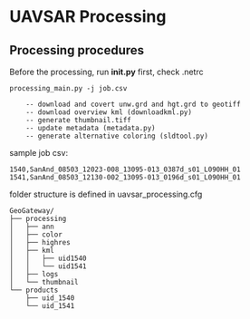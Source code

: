 # UAVSAR Processing

## Processing procedures
Before the processing, run **init.py** first, check .netrc
```
processing_main.py -j job.csv
    
    -- download and covert unw.grd and hgt.grd to geotiff
    -- download overview kml (downloadkml.py)
    -- generate thumbnail.tiff 
    -- update metadata (metadata.py)
    -- generate alternative coloring (sldtool.py) 
```

sample job csv:
```
1540,SanAnd_08503_12023-008_13095-013_0387d_s01_L090HH_01
1541,SanAnd_08503_12130-002_13095-013_0196d_s01_L090HH_01
```
folder structure is defined in uavsar_processing.cfg  
```
GeoGateway/
├── processing
│   ├── ann
│   ├── color
│   ├── highres
│   ├── kml
│   │   ├── uid1540
│   │   └── uid1541
│   ├── logs
│   └── thumbnail
└── products
    ├── uid_1540
    └── uid_1541
```